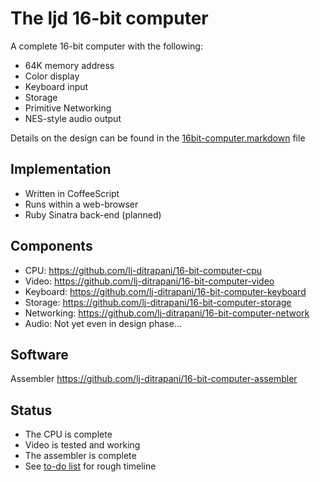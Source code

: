 <!-- =============================================================== -->
The ljd 16-bit computer
=======================

A complete 16-bit computer
with the following:
- 64K memory address
- Color display
- Keyboard input
- Storage
- Primitive Networking
- NES-style audio output

Details on the design can be found in the
[16bit-computer.markdown](https://github.com/lj-ditrapani/16-bit-computer/blob/master/doc/16bit-computer.md)
file


Implementation
--------------
- Written in CoffeeScript
- Runs within a web-browser
- Ruby Sinatra back-end (planned)


Components
----------

- CPU:      <https://github.com/lj-ditrapani/16-bit-computer-cpu>
- Video:    <https://github.com/lj-ditrapani/16-bit-computer-video>
- Keyboard: <https://github.com/lj-ditrapani/16-bit-computer-keyboard>
- Storage:  <https://github.com/lj-ditrapani/16-bit-computer-storage>
- Networking: <https://github.com/lj-ditrapani/16-bit-computer-network>
- Audio:  Not yet even in design phase...


Software
--------

Assembler <https://github.com/lj-ditrapani/16-bit-computer-assembler>


Status
------

- The CPU is complete
- Video is tested and working
- The assembler is complete
- See [to-do list](https://github.com/lj-ditrapani/16-bit-computer/blob/master/doc/todo.md) for rough timeline
